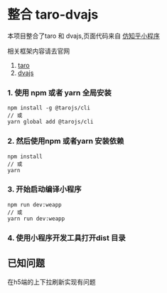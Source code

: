 # 整合 taro-dvajs


本项目整合了taro 和 dvajs,页面代码来自  [仿知乎小程序](https://github.com/NervJS/taro-zhihu-sample)


相关框架内容请去官网

1. [taro](https://github.com/NervJS/taro)
2. [dvajs](https://github.com/dvajs/dva)


### 1. 使用 npm 或者 yarn 全局安装

```
npm install -g @tarojs/cli
// 或
yarn global add @tarojs/cli
```

### 2. 然后使用npm 或者yarn 安装依赖

```
npm install
// 或
yarn
```

### 3. 开始启动编译小程序

```
npm run dev:weapp
// 或
yarn run dev:weapp
```

### 4. 使用小程序开发工具打开dist 目录


## 已知问题

在h5端的上下拉刷新实现有问题


